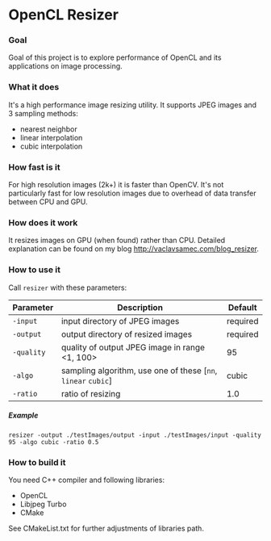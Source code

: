 # OpenCL Resizer

### Goal
Goal of this project is to explore performance of OpenCL and its applications on image processing.

### What it does
 It's a high performance image resizing utility. It supports JPEG images and 3 sampling methods:
 * nearest neighbor
 * linear interpolation
 * cubic interpolation
 
 ### How fast is it
 For high resolution images (2k+) it is faster than OpenCV.
 It's not particularly fast for low resolution images due to overhead of data transfer between CPU and GPU.
 
### How does it work
It resizes images on GPU (when found) rather than CPU. Detailed explanation can be found on my blog http://vaclavsamec.com/blog_resizer.
 
### How to use it
Call `resizer` with these parameters:

| Parameter | Description | Default |
| --- | --- | --- |
| `-input` | input directory of JPEG images | required
| `-output` | output directory of resized images | required
| `-quality` | quality of output JPEG image in range <1, 100> | 95
| `-algo` | sampling algorithm, use one of these [`nn`, `linear` `cubic`] | cubic
| `-ratio` | ratio of resizing | 1.0

##### Example
`resizer -output ./testImages/output -input ./testImages/input -quality 95 -algo cubic -ratio 0.5`

### How to build it

You need C++ compiler and following libraries:
* OpenCL
* Libjpeg Turbo
* CMake

See CMakeList.txt for further adjustments of libraries path.
